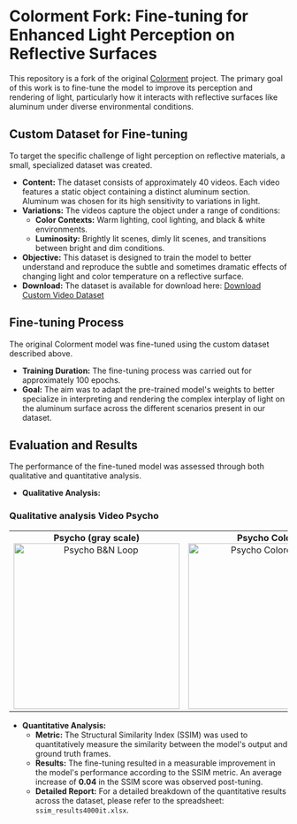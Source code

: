 # Colorment Fork: Fine-tuning for Enhanced Light Perception on Reflective Surfaces

This repository is a fork of the original [Colorment](link-to-original-colorment-repo-if-available) project. The primary goal of this work is to fine-tune the model to improve its perception and rendering of light, particularly how it interacts with reflective surfaces like aluminum under diverse environmental conditions.

## Custom Dataset for Fine-tuning

To target the specific challenge of light perception on reflective materials, a small, specialized dataset was created.

* **Content:** The dataset consists of approximately 40 videos. Each video features a static object containing a distinct aluminum section. Aluminum was chosen for its high sensitivity to variations in light.
* **Variations:** The videos capture the object under a range of conditions:
    * **Color Contexts:** Warm lighting, cool lighting, and black & white environments.
    * **Luminosity:** Brightly lit scenes, dimly lit scenes, and transitions between bright and dim conditions.
* **Objective:** This dataset is designed to train the model to better understand and reproduce the subtle and sometimes dramatic effects of changing light and color temperature on a reflective surface.
* **Download:** The dataset is available for download here:
    [Download Custom Video Dataset](https://liveunibo-my.sharepoint.com/:u:/g/personal/giuseppe_spathis_studio_unibo_it/Eev3GPxlMJpCuPoKQQ3CHdsBpysrXeM5c9C3-Ycl80oruw?e=Jt6Hq7)

## Fine-tuning Process

The original Colorment model was fine-tuned using the custom dataset described above.

* **Training Duration:** The fine-tuning process was carried out for approximately 100 epochs.
* **Goal:** The aim was to adapt the pre-trained model's weights to better specialize in interpreting and rendering the complex interplay of light on the aluminum surface across the different scenarios present in our dataset.

## Evaluation and Results

The performance of the fine-tuned model was assessed through both qualitative and quantitative analysis.

* **Qualitative Analysis:** 

### Qualitative analysis Video Psycho

<table>
  <tr>
    <td align="center">
      <strong>Psycho (gray scale)</strong><br>
      <img src="https://github.com/GiuseppeSpathis/colormnet/blob/main/psycho.gif" alt="Psycho B&N Loop" width="300">
    </td>
    <td align="center">
      <strong>Psycho Colored</strong><br>
      <img src="https://github.com/GiuseppeSpathis/colormnet/blob/main/psychoColored.gif" alt="Psycho Colored Loop" width="300">
    </td>
    <td align="center">
      <strong>Psycho Post-Tuned</strong><br>
      <img src="https://github.com/GiuseppeSpathis/colormnet/blob/main/psychoColoredPostTuning.gif" alt="Psycho Post-Tuned Loop" width="300">
    </td>
  </tr>
</table>

* **Quantitative Analysis:**
    * **Metric:** The Structural Similarity Index (SSIM) was used to quantitatively measure the similarity between the model's output and ground truth frames.
    * **Results:** The fine-tuning resulted in a measurable improvement in the model's performance according to the SSIM metric. An average increase of **0.04** in the SSIM score was observed post-tuning.
    * **Detailed Report:** For a detailed breakdown of the quantitative results across the dataset, please refer to the spreadsheet: `ssim_results4000it.xlsx`.


